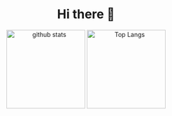 <h1 align="center">Hi there 👋</h1>
<p align="center"> 
  <img alt="github stats" height="180px" src="https://github-readme-stats.vercel.app/api?username=tkming0916&count_private=true&show_icons=true&show_icons=true&theme=dark" />
  <img alt="Top Langs" height="180px" src="https://github-readme-stats.vercel.app/api/top-langs/?username=tkming0916&count_private=true&show_icons=true&theme=dark" />
</p>
